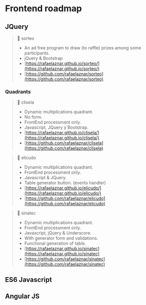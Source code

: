 # Frontend roadmap

## JQuery

> 📓 sorteo
> * An ad free program to draw (to raffle) prizes among some participants.
> * jQuery & Bootstrap
> * [https://rafaelaznar.github.io/sorteo/](https://rafaelaznar.github.io/sorteo/)
> * [https://github.com/rafaelaznar/sorteo](https://github.com/rafaelaznar/sorteo)

### Quadrants

> 📓 clisela
> * Dynamic multiplications quadrant.
> * No form.
> * FrontEnd processment only.
> * Javascript, JQuery y Bootstrap.
> * [https://rafaelaznar.github.io/clisela/](https://rafaelaznar.github.io/clisela/)
> * [https://github.com/rafaelaznar/clisela](https://github.com/rafaelaznar/clisela)

> 📓 elicudo
> * Dynamic multiplications quadrant.
> * FrontEnd processment only.
> * Javascript & JQuery.
> * Table generator button. (events handler)
> * [https://rafaelaznar.github.io/elicudo/](https://rafaelaznar.github.io/elicudo/)
> * [https://github.com/rafaelaznar/elicudo](https://github.com/rafaelaznar/elicudo)

> 📓 sinatec
> * Dynamic multiplications quadrant.
> * FrontEnd processment only.
> * Javascript, jQuery & Underscore.
> * With generator form and validations.
> * Functional generation of table.
> * [https://rafaelaznar.github.io/sinatec](https://rafaelaznar.github.io/sinatec)
> * [https://github.com/rafaelaznar/sinatec](https://github.com/rafaelaznar/sinatec)

## ES6 Javascript

## Angular JS
